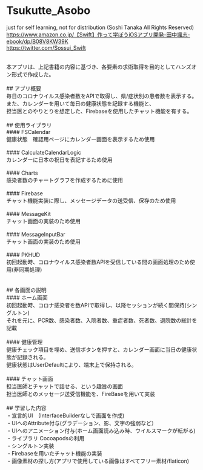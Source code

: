 # Tsukutte_Asobo
just for self learning, not for distribution (Soshi Tanaka All Rights Reserved)<br>
https://www.amazon.co.jp/【Swift】作って学ぼうiOSアプリ開発-田中颯志-ebook/dp/B08V8KW39K<br>
https://twitter.com/Sossui_Swift <br>

<br>
本アプリは、上記書籍の内容に基づき、各要素の求術取得を目的としてハンズオン形式で作成した。<br>
<br>
## アプリ概要<br>
毎日のコロナウイルス感染者数をAPIで取得し、県/症状別の患者数を表示する。また、カレンダーを用いて毎日の健康状態を記録する機能と、<br>
担当医とのやりとりを想定した、Firebaseを使用したチャット機能を有する。<br>
<br>
## 使用ライブラリ<br>
#### FSCalendar <br>
健康状態　確認用ページにカレンダー画面を表示するため使用<br>
  <br>
#### CalculateCalendarLogic<br>
カレンダーに日本の祝日を表記するため使用<br>
  <br>
#### Charts<br>
感染者数のチャートグラフを作成するために使用<br>
  <br>
#### Firebase<br>
チャット機能実装に際し、メッセージデータの送受信、保存のため使用<br>
<br>
#### MessageKit<br>
チャット画面の実装のため使用<br>
<br>
#### MessageInputBar<br>
チャット画面の実装のため使用<br>
  <br>
#### PKHUD<br>
初回起動時、コロナウイルス感染者数APIを受信している間の画面処理のため使用(非同期処理)<br>
<br>
<br>
## 各画面の説明<br>
#### ホーム画面<br>
初回起動時、コロナ感染者を数APIで取得し、以降セッションが続く間保持(シングルトン)<br>
それを元に、PCR数、感染者数、入院者数、重症者数、死者数、退院数の総計を記載<br>
<br>
#### 健康管理<br>
健康チェック項目を埋め、送信ボタンを押すと、カレンダー画面に当日の健康状態が記録される。<br>
健康状態はUserDefaultにより、端末上で保持される。<br>
<br>
#### チャット画面<br>
担当医師とチャットで話せる、という趣旨の画面<br>
担当医師とのメッセージ送受信機能を、FireBaseを用いて実装<br>
<br>
## 学習した内容<br>
・宣言的UI　(InterfaceBuilderなしで画面を作成)<br>
・UIへのAttribute付与(グラデーション、影、文字の強弱など）<br>
・UIへのアニメーション付与(ホーム画面読み込み時、ウイルスマークが転がる)<br>
・ライブラリ Cocoapodsの利用<br>
・シングルトン実装<br>
・Firebaseを用いたチャット機能の実装<br>
・画像素材の探し方(アプリで使用している画像はすべてフリー素材/flaticon)<br>


